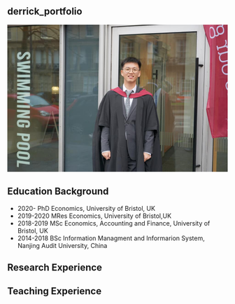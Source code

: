## derrick_portfolio
![](/images/derrickid.jpg)

## Education Background
* 2020-     PhD Economics, University of Bristol, UK 
* 2019-2020 MRes Economics, University of Bristol,UK
* 2018-2019 MSc Economics, Accounting and Finance, University of Bristol, UK
* 2014-2018 BSc Information Managment and Informarion System, Nanjing Audit University, China
## Research Experience

## Teaching Experience
